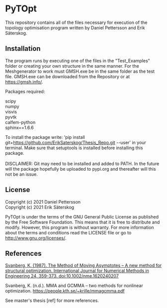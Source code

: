 # PyTOpt
This repository contains all of the files necessary for execution of the topology optimisation program written by Daniel Pettersson and Erik Säterskog.

## Installation
  The program runs by executing one of the files in the "Test_Examples" folder or creating your own structure in the same manner. For the Meshgenerator to work must GMSH.exe be in the same folder as the test file. GMSH.exe can be downloaded from the Repository or at https://gmsh.info/.

  Packages required:

  scipy\
  numpy\
  visvis\
  pyvtk\
  calfem-python\
  sphinx==1.6.6

  To install the package write: 'pip install git+https://github.com/ErikSaterskog/Thesis_Repo.git --user' in your terminal. Make sure that setuptools is installed before installing this package.\
 \
  DISCLAIMER: Git may need to be installed and added to PATH. In the future will the package hopefully be uploaded to pypi.org and thereafter will this not be an issue.

## License
  Copyright (c) 2021 Daniel Pettersson\
  Copyright (c) 2021 Erik Säterskog
  
  PyTOpt is under the terms of the GNU General Public License as published by the Free Software Foundation. This means that it is free to distribute and modify. However, this    program is without warranty. For more information about the terms and conditions read the LICENSE file or go to <http://www.gnu.org/licenses/>.

  
## References

  [Svanberg, K. (1987). The Method of Moving Asymptotes – A new method for structural optimization. International Journal 
  for Numerical Methods in Engineering 24, 359-373. doi:10.1002/nme.1620240207](https://onlinelibrary.wiley.com/doi/abs/10.1002/nme.1620240207)

  Svanberg, K. (n.d.). MMA and GCMMA – two methods for nonlinear optimization. https://people.kth.se/~krille/mmagcmma.pdf 

  See master's thesis [ref] for more references.
